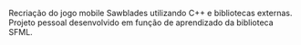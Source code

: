 Recriação do jogo mobile Sawblades utilizando C++ e bibliotecas externas. Projeto pessoal desenvolvido em função de aprendizado da biblioteca SFML.
